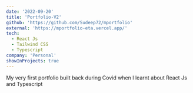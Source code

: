 ```yaml
---
date: '2022-09-20'
title: 'Portfolio-V2'
github: 'https://github.com/Sudeep72/mportfolio'
external: 'https://mportfolio-eta.vercel.app/'
tech:
  - React Js
  - Tailwind CSS
  - Typescript
company: 'Personal'
showInProjects: true
---
```


My very first portfolio built back during Covid when I learnt about React Js and Typescript
